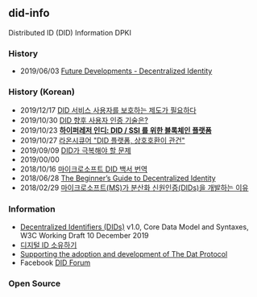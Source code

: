 ## did-info
Distributed ID (DID) Information
DPKI


### History
- 2019/06/03 [Future Developments - Decentralized Identity](https://dev.to/radixdlt/future-developments-decentralized-identity-2emo)


### History (Korean)
- 2019/12/17 [DID 서비스 사용자를 보호하는 제도가 필요하다](https://decenter.kr/NewsView/1VS3Z1TVBS/GZ05)
- 2019/10/30 [DID 향후 사용자 인증 기술은?](https://blog.lgcns.com/2123)
- 2019/10/23 [**하이퍼레저 인디: DID / SSI 를 위한 블록체인 플랫폼**](https://hamait.tistory.com/1063)
- 2019/10/27 [라온시큐어 "DID 플랫폼, 상호호환이 관건"](http://m.zdnet.co.kr/news_view.asp?article_id=20191017170809&re=zdk#imadnews)
- 2019/09/09 [DID가 극복해야 할 문제](https://noder.foundation/did-for-ssi/)
- 2019/00/00
- 2018/10/16 [마이크로소프트 DID 백서 번역](https://steemit.com/thekey/@eduphs/microsoft-blockchain-whitepaper)
- 2018/06/28 [The Beginner’s Guide to Decentralized Identity](https://www.gartner.com/smarterwithgartner/the-beginners-guide-to-decentralized-identity/)
- 2018/02/29 [마이크로소프트(MS)가 분산화 신원인증(DIDs)을 개발하는 이유](https://steemit.com/kr/@euijin/ms-dids)


### Information
- [Decentralized Identifiers (DIDs)](https://w3c.github.io/did-core/) v1.0, Core Data Model and Syntaxes, W3C Working Draft 10 December 2019
- [디지털 ID 소유하기](https://www.microsoft.com/ko-kr/security/technology/own-your-identity)
- [Supporting the adoption and development of The Dat Protocol](https://dat.foundation/)
- Facebook [DID Forum](https://www.facebook.com/groups/2664743540307372/)

### Open Source

